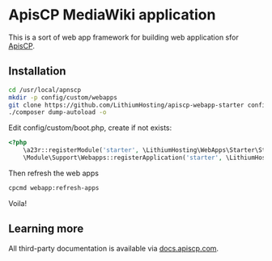 # ApisCP MediaWiki application

This is a sort of web app framework for building web application sfor [ApisCP](https://apiscp.com).

## Installation

```bash
cd /usr/local/apnscp
mkdir -p config/custom/webapps
git clone https://github.com/LithiumHosting/apiscp-webapp-starter config/custom/webapps/starter
./composer dump-autoload -o
```
Edit config/custom/boot.php, create if not exists:

```php
<?php
	\a23r::registerModule('starter', \LithiumHosting\WebApps\Starter\Starter_Module::class);
	\Module\Support\Webapps::registerApplication('starter', \LithiumHosting\WebApps\Starter\Handler::class);
```

Then refresh the web apps
```bash
cpcmd webapp:refresh-apps
```

Voila!

## Learning more
All third-party documentation is available via [docs.apiscp.com](https://docs.apiscp.com/admin/webapps/Custom/).
